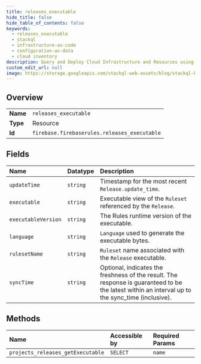 ```yaml
---
title: releases_executable
hide_title: false
hide_table_of_contents: false
keywords:
  - releases_executable
  - stackql
  - infrastructure-as-code
  - configuration-as-data
  - cloud inventory
description: Query and Deploy Cloud Infrastructure and Resources using SQL
custom_edit_url: null
image: https://storage.googleapis.com/stackql-web-assets/blog/stackql-blog-post-featured-image.png
---
```

  
    

## Overview
<table><tbody>
<tr><td><b>Name</b></td><td><code>releases_executable</code></td></tr>
<tr><td><b>Type</b></td><td>Resource</td></tr>
<tr><td><b>Id</b></td><td><code>firebase.firebaserules.releases_executable</code></td></tr>
</tbody></table>

## Fields
| Name | Datatype | Description |
|:-----|:---------|:------------|
| `updateTime` | `string` | Timestamp for the most recent `Release.update_time`. |
| `executable` | `string` | Executable view of the `Ruleset` referenced by the `Release`. |
| `executableVersion` | `string` | The Rules runtime version of the executable. |
| `language` | `string` | `Language` used to generate the executable bytes. |
| `rulesetName` | `string` | `Ruleset` name associated with the `Release` executable. |
| `syncTime` | `string` | Optional, indicates the freshness of the result. The response is guaranteed to be the latest within an interval up to the sync_time (inclusive). |
## Methods
| Name | Accessible by | Required Params |
|:-----|:--------------|:----------------|
| `projects_releases_getExecutable` | `SELECT` | `name` |

